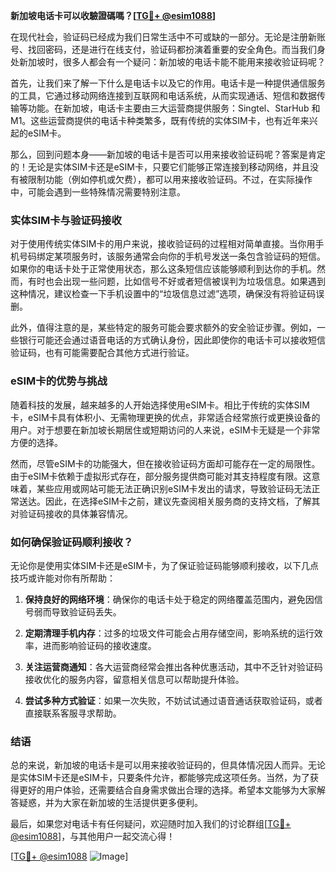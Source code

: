 **新加坡电话卡可以收驗證碼嗎？[[TG💪+ @esim1088](https://t.me/s/esim1088)]**

在现代社会，验证码已经成为我们日常生活中不可或缺的一部分。无论是注册新账号、找回密码，还是进行在线支付，验证码都扮演着重要的安全角色。而当我们身处新加坡时，很多人都会有一个疑问：新加坡的电话卡能不能用来接收验证码呢？

首先，让我们来了解一下什么是电话卡以及它的作用。电话卡是一种提供通信服务的工具，它通过移动网络连接到互联网和电话系统，从而实现通话、短信和数据传输等功能。在新加坡，电话卡主要由三大运营商提供服务：Singtel、StarHub 和 M1。这些运营商提供的电话卡种类繁多，既有传统的实体SIM卡，也有近年来兴起的eSIM卡。

那么，回到问题本身——新加坡的电话卡是否可以用来接收验证码呢？答案是肯定的！无论是实体SIM卡还是eSIM卡，只要它们能够正常连接到移动网络，并且没有被限制功能（例如停机或欠费），都可以用来接收验证码。不过，在实际操作中，可能会遇到一些特殊情况需要特别注意。

### 实体SIM卡与验证码接收

对于使用传统实体SIM卡的用户来说，接收验证码的过程相对简单直接。当你用手机号码绑定某项服务时，该服务通常会向你的手机号发送一条包含验证码的短信。如果你的电话卡处于正常使用状态，那么这条短信应该能够顺利到达你的手机。然而，有时也会出现一些问题，比如信号不好或者短信被误判为垃圾信息。如果遇到这种情况，建议检查一下手机设置中的“垃圾信息过滤”选项，确保没有将验证码误删。

此外，值得注意的是，某些特定的服务可能会要求额外的安全验证步骤。例如，一些银行可能还会通过语音电话的方式确认身份，因此即使你的电话卡可以接收短信验证码，也有可能需要配合其他方式进行验证。

### eSIM卡的优势与挑战

随着科技的发展，越来越多的人开始选择使用eSIM卡。相比于传统的实体SIM卡，eSIM卡具有体积小、无需物理更换的优点，非常适合经常旅行或更换设备的用户。对于想要在新加坡长期居住或短期访问的人来说，eSIM卡无疑是一个非常方便的选择。

然而，尽管eSIM卡的功能强大，但在接收验证码方面却可能存在一定的局限性。由于eSIM卡依赖于虚拟形式存在，部分服务提供商可能对其支持程度有限。这意味着，某些应用或网站可能无法正确识别eSIM卡发出的请求，导致验证码无法正常送达。因此，在选择eSIM卡之前，建议先查阅相关服务商的支持文档，了解其对验证码接收的具体兼容情况。

### 如何确保验证码顺利接收？

无论你是使用实体SIM卡还是eSIM卡，为了保证验证码能够顺利接收，以下几点技巧或许能对你有所帮助：

1. **保持良好的网络环境**：确保你的电话卡处于稳定的网络覆盖范围内，避免因信号弱而导致验证码丢失。
   
2. **定期清理手机内存**：过多的垃圾文件可能会占用存储空间，影响系统的运行效率，进而影响验证码的接收速度。

3. **关注运营商通知**：各大运营商经常会推出各种优惠活动，其中不乏针对验证码接收优化的服务内容，留意相关信息可以帮助提升体验。

4. **尝试多种方式验证**：如果一次失败，不妨试试通过语音通话获取验证码，或者直接联系客服寻求帮助。

### 结语

总的来说，新加坡的电话卡是可以用来接收验证码的，但具体情况因人而异。无论是实体SIM卡还是eSIM卡，只要条件允许，都能够完成这项任务。当然，为了获得更好的用户体验，还需要结合自身需求做出合理的选择。希望本文能够为大家解答疑惑，并为大家在新加坡的生活提供更多便利。

最后，如果您对电话卡有任何疑问，欢迎随时加入我们的讨论群组[[TG💪+ @esim1088](https://t.me/s/esim1088)]，与其他用户一起交流心得！

[[TG💪+ @esim1088](https://t.me/s/esim1088) ![Image](https://i.postimg.cc/4NQfJmqS/Snipaste-2025-05-13-00-14-12.png)]